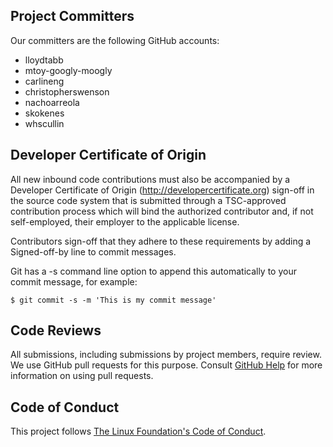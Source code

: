 ## Project Committers
Our committers are the following GitHub accounts:

- lloydtabb
- mtoy-googly-moogly
- carlineng
- christopherswenson
- nachoarreola
- skokenes
- whscullin

## Developer Certificate of Origin

All new inbound code contributions must also be accompanied by a Developer 
Certificate of Origin (http://developercertificate.org) sign-off in the source 
code system that is submitted through a TSC-approved contribution process which 
will bind the authorized contributor and, if not self-employed, their employer 
to the applicable license.

Contributors sign-off that they adhere to these requirements by adding a 
Signed-off-by line to commit messages.

Git has a -s command line option to append this automatically to your commit
message, for example:

```
$ git commit -s -m 'This is my commit message'
``` 

## Code Reviews

All submissions, including submissions by project members, require review. We
use GitHub pull requests for this purpose. Consult
[GitHub Help](https://help.github.com/articles/about-pull-requests/) for more
information on using pull requests.

## Code of Conduct

This project follows
[The Linux Foundation's Code of Conduct](https://lfprojects.org/policies/code-of-conduct/).
